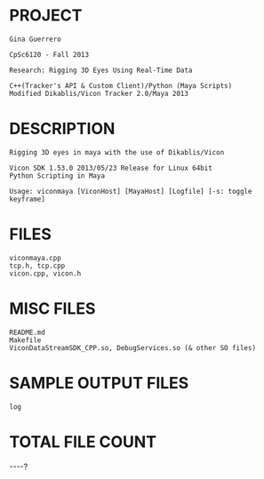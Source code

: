 PROJECT
==================================================================

	Gina Guerrero

	CpSc6120 - Fall 2013

	Research: Rigging 3D Eyes Using Real-Time Data

	C++(Tracker's API & Custom Client)/Python (Maya Scripts)
	Modified Dikablis/Vicon Tracker 2.0/Maya 2013



DESCRIPTION
==================================================================

	Rigging 3D eyes in maya with the use of Dikablis/Vicon

	Vicon SDK 1.53.0 2013/05/23 Release for Linux 64bit
	Python Scripting in Maya
	
	Usage: viconmaya [ViconHost] [MayaHost] [Logfile] [-s: toggle keyframe]



FILES
==================================================================
	viconmaya.cpp
	tcp.h, tcp.cpp
	vicon.cpp, vicon.h



MISC FILES
==================================================================
	README.md
	Makefile
	ViconDataStreamSDK_CPP.so, DebugServices.so (& other SO files)	


SAMPLE OUTPUT FILES
==================================================================
	log


TOTAL FILE COUNT
==================================================================
----?
